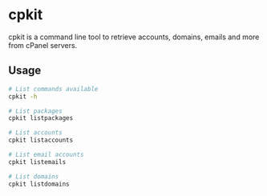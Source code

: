 # cpkit

cpkit is a command line tool to retrieve accounts, domains, emails and more from cPanel servers.

## Usage

```bash
# List commands available
cpkit -h

# List packages
cpkit listpackages

# List accounts
cpkit listaccounts

# List email accounts
cpkit listemails

# List domains
cpkit listdomains
```

